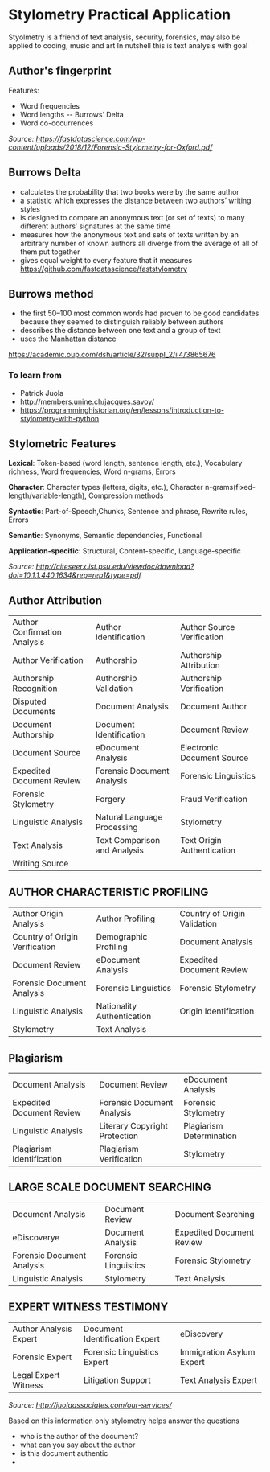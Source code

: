 # Stylometry Practical Application

Styolmetry is a friend of text analysis, security, forensics, may also be applied to coding, music and art
In nutshell this is text analysis with goal

## Author's fingerprint

Features:
- Word frequencies
- Word lengths
-- Burrows’ Delta
- Word co-occurrences

*Source: https://fastdatascience.com/wp-content/uploads/2018/12/Forensic-Stylometry-for-Oxford.pdf*

## Burrows Delta
- calculates the probability that two books were by the same author
- a statistic which expresses the distance between two authors’ writing styles
-  is designed to compare an anonymous text (or set of texts) to many different authors’ signatures at the same time
-  measures how the anonymous text and sets of texts written by an arbitrary number of known authors all diverge from the average of all of them put together
-  gives equal weight to every feature that it measures
https://github.com/fastdatascience/faststylometry


## Burrows method 
- the first 50–100 most common words had proven to be good candidates because they seemed to distinguish reliably between authors
- describes the distance between one text and a group of text
- uses the Manhattan distance

https://academic.oup.com/dsh/article/32/suppl_2/ii4/3865676

### To learn from
- Patrick Juola
- http://members.unine.ch/jacques.savoy/
- https://programminghistorian.org/en/lessons/introduction-to-stylometry-with-python

## Stylometric Features
**Lexical**: Token-based (word length, sentence length, etc.), Vocabulary richness, Word frequencies, Word n-grams, Errors

**Character**: Character types (letters, digits, etc.), Character n-grams(fixed-length/variable-length), Compression methods

**Syntactic**: Part-of-Speech,Chunks, Sentence and phrase, Rewrite rules, Errors

**Semantic**: Synonyms, Semantic dependencies, Functional 

**Application-specific**: Structural, Content-specific, Language-specific

*Source: http://citeseerx.ist.psu.edu/viewdoc/download?doi=10.1.1.440.1634&rep=rep1&type=pdf*

## Author Attribution
| | | | 
|--|--|--|
|Author Confirmation Analysis| Author Identification|Author Source Verification|
|Author Verification|Authorship|Authorship Attribution|
|Authorship Recognition|Authorship Validation|Authorship Verification|
|Disputed Documents|Document Analysis|Document Author|
|Document Authorship|Document Identification|Document Review|
|Document Source|eDocument Analysis|Electronic Document Source|
|Expedited Document Review|Forensic Document Analysis|Forensic Linguistics|
|Forensic Stylometry|Forgery|Fraud Verification|
|Linguistic Analysis|Natural Language Processing|Stylometry|
|Text Analysis|Text Comparison and Analysis|Text Origin Authentication||
|Writing Source|

## AUTHOR CHARACTERISTIC PROFILING
||||
|--|--|--|
|Author Origin Analysis|Author Profiling|Country of Origin Validation|
|Country of Origin Verification|Demographic Profiling|Document Analysis|
|Document Review|eDocument Analysis|Expedited Document Review|
|Forensic Document Analysis|Forensic Linguistics|Forensic Stylometry|
|Linguistic Analysis|Nationality Authentication|Origin Identification|
|Stylometry|Text Analysis|

## Plagiarism
||||
|--|--|--|
|Document Analysis|Document Review|eDocument Analysis|
|Expedited Document Review|Forensic Document Analysis|Forensic Stylometry|
|Linguistic Analysis|Literary Copyright Protection|Plagiarism Determination|
|Plagiarism Identification|Plagiarism Verification|Stylometry|Text Analysis|

## LARGE SCALE DOCUMENT SEARCHING
||||
|--|--|--|
|Document Analysis|Document Review|Document Searching|
|eDiscoverye|Document Analysis|Expedited Document Review|
|Forensic Document Analysis|Forensic Linguistics|Forensic Stylometry|
|Linguistic Analysis|Stylometry|Text Analysis|

## EXPERT WITNESS TESTIMONY
||||
|--|--|--|
|Author Analysis Expert|Document Identification Expert|eDiscovery|
|Forensic Expert|Forensic Linguistics Expert|Immigration Asylum Expert|
|Legal Expert Witness|Litigation Support|Text Analysis Expert|

*Source: http://juolaassociates.com/our-services/*

Based on this information only stylometry helps answer the questions
- who is the author of the document?
- what can you say about the author
- is this document authentic
- 
